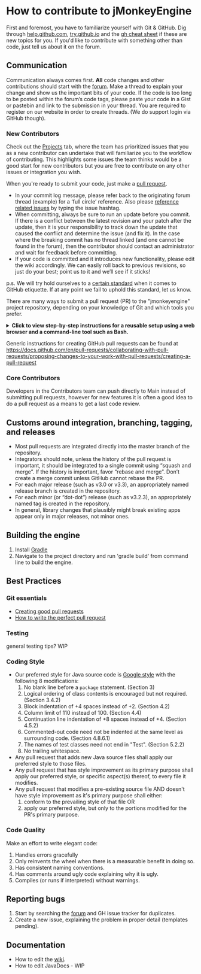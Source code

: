 # How to contribute to jMonkeyEngine

First and foremost, you have to familiarize yourself with Git & GitHub. Dig through 
[help.github.com](https://help.github.com/), [try.github.io](http://try.github.io/) and the [gh cheat sheet](https://github.com/tiimgreen/github-cheat-sheet/blob/master/README.md) if these are new topics for you. If you'd like to contribute with something other than code, just tell us about it on the forum.

## Communication

Communication always comes first. **All** code changes and other contributions should start with the [forum](http://hub.jmonkeyengine.org/). Make a thread to explain your change and show us the important bits of your code. If the code is too long to be posted within the forum’s code tags, please paste your code in a Gist or pastebin and link to the submission in your thread. You are required to register on our website in order to create threads. (We do support login via GitHub though).

### New Contributors

Check out the [Projects](https://github.com/jMonkeyEngine/jmonkeyengine/projects/1) tab, where the team has prioritized issues that you as a new contributor can undertake that will familiarize you to the workflow of contributing. This highlights some issues the team thinks would be a good start for new contributors but you are free to contribute on any other issues or integration you wish.

When you're ready to submit your code, just make a [pull request](https://help.github.com/articles/using-pull-requests).

- In your commit log message, please refer back to the originating forum thread (example) for a ‘full circle’ reference. Also please [reference related issues](https://help.github.com/articles/closing-issues-via-commit-messages) by typing the issue hashtag.
- When committing, always be sure to run an update before you commit. If there is a conflict between the latest revision and your patch after the update, then it is your responsibility to track down the update that caused the conflict and determine the issue (and fix it). In the case where the breaking commit has no thread linked (and one cannot be found in the forum), then the contributor should contact an administrator and wait for feedback before committing.
- If your code is committed and it introduces new functionality, please edit the wiki accordingly. We can easily roll back to previous revisions, so just do your best; point us to it and we’ll see if it sticks!

p.s. We will try hold ourselves to a [certain standard](http://www.defmacro.org/2013/04/03/issue-etiquette.html) when it comes to GitHub etiquette. If at any point we fail to uphold this standard, let us know.

There are many ways
to submit a pull request (PR) to the "jmonkeyengine" project repository,
depending on your knowledge of Git and which tools you prefer.

<details>
    <summary>
        <b>Click to view step-by-step instructions for a reusable setup
        using a web browser and a command-line tool such as Bash.</b>
    </summary>

The setup described here allows you to reuse the same local repo for many PRs.

#### Prerequisites

These steps need only be done once...

1. Create a personal account at GitHub, if you don't already have one:
  + Browse to https://github.com/
  + Click on the "Sign up" button in the upper right.
  + Follow the instructions.
2. Sign into your GitHub account, if you're not already signed in:
  + Browse to https://github.com/
  + Click on the "Sign in" button in the upper right.
  + Follow the instructions.
3. Create a GitHub access token, if you don't already have one:
  + Browse to https://github.com/settings/tokens
  + Click on the "Generate new token" button in the upper right.
  + Follow the instructions.
  + When specifying the scope of the token, check the box labeled "repo".
  + Copy the generated token to a secure location from which you can
    easily paste it into your command-line tool.
4. Create your personal fork of the "jmonkeyengine" repository at GitHub,
   if you don't already have one:
  + Browse to https://github.com/jMonkeyEngine/jmonkeyengine
  + Click on the "Fork" button (upper right)
  + Follow the instructions.
  + If offered a choice of locations, choose your personal account.
5. Clone the fork to your development system:
  + `git clone https://github.com/` ***yourGitHubUserName*** `/jmonkeyengine.git`
  + As of 2021, this step consumes about 1.3 GBytes of filesystem storage.
6. Create a local branch for tracking the project repository:
  + `cd jmonkeyengine`
  + `git remote add project https://github.com/jMonkeyEngine/jmonkeyengine.git`
  + `git fetch project`
  + `git checkout -b project-master project/master`

#### PR process

1. Create an up-to-date local branch for your PR changes:
  + `git checkout project-master`
  + `git pull`
  + `git checkout -b myPrBranch` (replace "myPrBranch" with a descriptive name)
2. Make your changes in the working tree.
3. Test your changes.
   Testing should, at a minimum, include building the Engine from scratch:
  + `./gradlew clean build`
4. Add and commit your changes to your local PR branch.
5. Push the PR commits to your fork at GitHub:
  + `git push --set-upstream origin ` ***yourPrBranchName***
  + Type your GitHub user name at the "Username" prompt.
  + Paste your access token (from step 3) at the "Password" prompt.
6. Initiate the pull request:
  + Browse to [https://github.com/ ***yourGitHubUserName*** /jmonkeyengine]()
  + Click on the "Compare & pull request" button at the top.
  + The "base repository:" should be "jMonkeyEngine/jmonkeyengine".
  + The "base:" should "master".
  + The "head repository:" should be your personal fork at GitHub.
  + The "compare:" should be your PR branch, such as "myPrBranch".
7. Fill in the text boxes for the PR name and PR description, and
    click on the "Create pull request" button.

To amend an existing PR:
  + `git checkout myPrBranch`
  + Repeat steps 2 through 5.

To submit another PR using the existing local repository,
repeat the PR process using a different name in place of "myPrBranch".

If you have an integrated development environment (IDE),
it may provide an interface to Git that's more intuitive than a command line.
</details>

Generic instructions for creating GitHub pull requests can be found at
https://docs.github.com/en/pull-requests/collaborating-with-pull-requests/proposing-changes-to-your-work-with-pull-requests/creating-a-pull-request

### Core Contributors

Developers in the Contributors team can push directly to Main instead of submitting pull requests, however for new features it is often a good idea to do a pull request as a means to get a last code review.

## Customs around integration, branching, tagging, and releases

- Most pull requests are integrated directly into the master branch of the repository.
- Integrators should note, unless the history of the pull request is important, it should be integrated to a single commit using “squash and merge”. If the history is important, favor “rebase and merge”. Don’t create a merge commit unless GitHub cannot rebase the PR.
- For each major release (such as v3.0 or v3.3), an appropriately named release branch is created in the repository.
- For each minor (or “dot-dot”) release (such as v3.2.3), an appropriately named tag is created in the repository.
- In general, library changes that plausibly might break existing apps appear only in major releases, not minor ones.


## Building the engine

1. Install [Gradle](http://www.gradle.org/)
2. Navigate to the project directory and run 'gradle build' from command line to build the engine.

## Best Practices

### Git essentials

- [Creating good pull requests](http://seesparkbox.com/foundry/creating_good_pull_requests)
- [How to write the perfect pull request](https://github.com/blog/1943-how-to-write-the-perfect-pull-request?utm_content=buffer0eb16&utm_medium=social&utm_source=twitter.com&utm_campaign=buffer)

### Testing

general testing tips? WIP

### Coding Style

+ Our preferred style for Java source code is
  [Google style](https://google.github.io/styleguide/javaguide.html) with the following 8 modifications:
  1. No blank line before a `package` statement. (Section 3)
  2. Logical ordering of class contents is encouraged but not required. (Section 3.4.2)
  3. Block indentation of +4 spaces instead of +2. (Section 4.2)
  4. Column limit of 110 instead of 100. (Section 4.4)
  5. Continuation line indentation of +8 spaces instead of +4. (Section 4.5.2)
  6. Commented-out code need not be indented at the same level as surrounding code. (Section 4.8.6.1)
  7. The names of test classes need not end in "Test". (Section 5.2.2)
  8. No trailing whitespace.
+ Any pull request that adds new Java source files shall apply our preferred style to those files.
+ Any pull request that has style improvement as its primary purpose
  shall apply our preferred style, or specific aspect(s) thereof, to every file it modifies.
+ Any pull request that modifies a pre-existing source file AND
  doesn't have style improvement as it's primary purpose shall either:
  1. conform to the prevailing style of that file OR
  2. apply our preferred style, but only to the portions modified for the PR's primary purpose.

### Code Quality

Make an effort to write elegant code:

 1. Handles errors gracefully
 2. Only reinvents the wheel when there is a measurable benefit in doing so.
 3. Has consistent naming conventions.
 4. Has comments around ugly code explaining why it is ugly.
 5. Compiles (or runs if interpreted) without warnings.

## Reporting bugs

 1. Start by searching the [forum](http://hub.jmonkeyengine.org) and GH issue tracker for duplicates.
 2. Create a new issue, explaining the problem in proper detail (templates pending).

## Documentation

- How to edit the [wiki](https://github.com/jMonkeyEngine/wiki).
- How to edit JavaDocs - WIP
